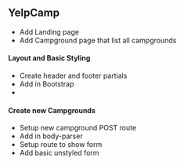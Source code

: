 ## YelpCamp
* Add Landing page
* Add Campground page that list all campgrounds

#### Layout and Basic Styling
* Create header and footer partials
* Add in Bootstrap
* 
#### Create new Campgrounds
* Setup new campground POST route
* Add in body-parser
* Setup route to show form
* Add basic unstyled form